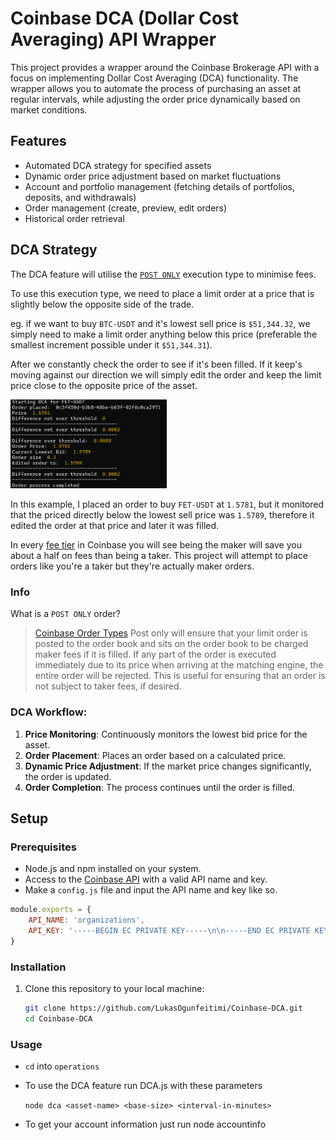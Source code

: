 # Coinbase DCA (Dollar Cost Averaging) API Wrapper

This project provides a wrapper around the Coinbase Brokerage API with a focus on implementing Dollar Cost Averaging (DCA) functionality. The wrapper allows you to automate the process of purchasing an asset at regular intervals, while adjusting the order price dynamically based on market conditions.

## Features

- Automated DCA strategy for specified assets
- Dynamic order price adjustment based on market fluctuations
- Account and portfolio management (fetching details of portfolios, deposits, and withdrawals)
- Order management (create, preview, edit orders)
- Historical order retrieval

## DCA Strategy

The DCA feature will utilise the [`POST ONLY`](#info) execution type to minimise fees.

To use this execution type, we need to place a limit order at a price that is slightly below the opposite side of the trade.

eg. if we want to buy `BTC-USDT` and it's lowest sell price is `$51,344.32`, we simply need to make a limit order anything below this price (preferable the smallest increment possible under it `$51,344.31`).

After we constantly check the order to see if it's been filled. If it keep's moving against our direction we will simply edit the order and keep the limit price close to the opposite price of the asset.

<img src="https://raw.githubusercontent.com/LukasOgunfeitimi/Coinbase-DCA/main/DCA.png" alt="DCA Image" width="250" />

In this example, I placed an order to buy `FET-USDT` at `1.5781`, but it monitored that the priced directly below the lowest sell price was `1.5789`, therefore it edited the order at that price and later it was filled.

In every [fee tier](https://help.coinbase.com/en/exchange/trading-and-funding/exchange-fees) in Coinbase you will see being the maker will save you about a half on fees than being a taker. This project will attempt to place orders like you're a taker but they're actually maker orders. 

### Info 
What is a `POST ONLY` order?
> [Coinbase Order Types](https://help.coinbase.com/en/coinbase/trading-and-funding/advanced-trade/order-types)
> Post only will ensure that your limit order is posted to the order book and sits on the order book to be charged maker fees if it is filled. If any part of the order is executed immediately due to its price when arriving at the matching engine, the entire order will be rejected. This is useful for ensuring that an order is not subject to taker fees, if desired.
>
> 
### DCA Workflow:
1. **Price Monitoring**: Continuously monitors the lowest bid price for the asset.
2. **Order Placement**: Places an order based on a calculated price.
3. **Dynamic Price Adjustment**: If the market price changes significantly, the order is updated.
4. **Order Completion**: The process continues until the order is filled.

## Setup

### Prerequisites

- Node.js and npm installed on your system.
- Access to the [Coinbase API](https://www.coinbase.com/) with a valid API name and key. 
- Make a `config.js` file and input the API name and key like so.
```js
module.exports = {
    API_NAME: 'organizations',
    API_KEY: '-----BEGIN EC PRIVATE KEY-----\n\n-----END EC PRIVATE KEY-----\n'
}
```

### Installation

1. Clone this repository to your local machine:

   ```bash
   git clone https://github.com/LukasOgunfeitimi/Coinbase-DCA.git
   cd Coinbase-DCA

### Usage

- `cd` into `operations`

- To use the DCA feature run DCA.js with these parameters

    `node dca <asset-name> <base-size> <interval-in-minutes>`

- To get your account information just run node accountinfo


